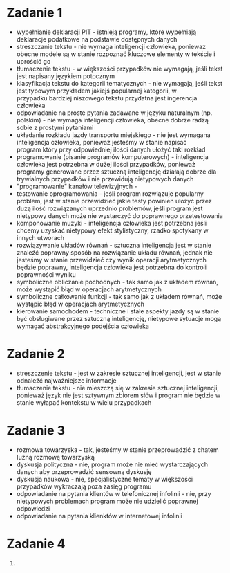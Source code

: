 # Zadanie 1
- wypełnianie deklaracji PIT - istnieją programy, które wypełniają deklaracje podatkowe na podstawie dostępnych danych
- streszczanie tekstu - nie wymaga inteligencji człowieka, ponieważ obecne modele są w stanie rozpoznać kluczowe elementy w tekście i     uprościć go
- tłumaczenie tekstu - w większości przypadków nie wymagają, jeśli tekst jest napisany językiem potocznym
- klasyfikacja tekstu do kategorii tematycznych - nie wymagają, jeśli tekst jest typowym przykładem jakiejś popularnej kategorii, w   
  przypadku bardziej niszowego tekstu przydatna jest ingerencja człowieka
- odpowiadanie na proste pytania zadawane w języku naturalnym (np. polskim) - nie wymaga inteligencji człowieka, obecne dobrze radzą   
  sobie z prostymi pytaniami
- układanie rozkładu jazdy transportu miejskiego - nie jest wymagana inteligencja człowieka, ponieważ jesteśmy w stanie napisać   
  program który przy odpowiedniej ilości danych ułożyć taki rozkład
- programowanie (pisanie programów komputerowych) - inteligencja człowieka jest potrzebna w dużej ilości przypadków, ponieważ programy 
  generowane przez sztuczną inteligencję działają dobrze dla trywialnych przypadków i nie przewidują nietypowych danych
- "programowanie" kanałów telewizyjnych -
- testowanie oprogramowania - jeśli program rozwiązuje popularny problem, jest w stanie przewidzieć jakie testy powinien ułożyć przez    dużą ilość rozwiązanych uprzednio problemów, jeśli program jest nietypowy danych może nie wystarczyć do poprawnego przetestowania
- komponowanie muzyki - inteligencja człowieka jest potrzebna jeśli chcemy uzyskać nietypowy efekt stylistyczny, rzadko spotykany w 
  innych utworach
- rozwiązywanie układów równań - sztuczna inteligencja jest w stanie znaleźć poprawny sposób na rozwiązanie układu równań, jednak nie jesteśmy w stanie przewidzieć czy wynik operacji arytmetycznych będzie poprawny, inteligencja człowieka jest potrzebna do kontroli poprawności wyniku
- symboliczne obliczanie pochodnych - tak samo jak z układem równań, może wystąpić błąd w operacjach arytmetycznych
- symboliczne całkowanie funkcji -  tak samo jak z układem równań, może wystąpić błąd w operacjach arytmetycznych
- kierowanie samochodem - techniczne i stałe aspekty jazdy są w stanie być obsługiwane przez sztuczną inteligencję, nietypowe sytuacje mogą wymagać abstrakcyjnego podejścia człowieka
  
# Zadanie 2
- streszczenie tekstu - jest w zakresie sztucznej inteligencji, jest w stanie odnaleźć najważniejsze informacje
- tłumaczenie tekstu - nie mieszczą się w zakresie sztucznej inteligencji, ponieważ język nie jest sztywnym zbiorem słów i program    nie będzie w stanie wyłapać kontekstu w wielu przypadkach

# Zadanie 3
- rozmowa towarzyska - tak, jesteśmy w stanie przeprowadzić z chatem luźną rozmowę towarzyską
- dyskusja polityczna - nie, program może nie mieć wystarczających danych aby przeprowadzić sensowną dyskusję
- dyskusja naukowa - nie, specjalistyczne tematy w większości przypadków wykraczają poza zasięg programu
- odpowiadanie na pytania klientów w telefonicznej infolinii - nie, przy nietypowych problemach program może nie udzielić poprawnej 
  odpowiedzi
- odpowiadanie na pytania klienktów w internetowej infolinii

# Zadanie 4
1. 
